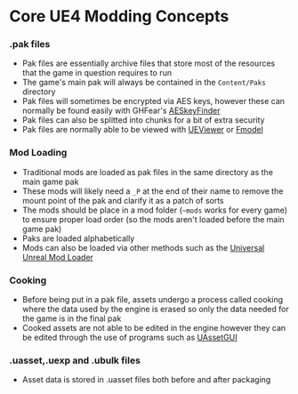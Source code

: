 # Core UE4 Modding Concepts

### .pak files
- Pak files are essentially archive files that store most of the resources that the game in question requires to run
- The game's main pak will always be contained in the `Content/Paks` directory
- Pak files will sometimes be encrypted via AES keys, however these can normally be found easily with GHFear's [AESkeyFinder](https://zenhax.com/viewtopic.php?t=9407&start=20)
- Pak files can also be splitted into chunks for a bit of extra security
- Pak files are normally able to be viewed with [UEViewer](https://www.gildor.org/en/projects/umodel) or [Fmodel](https://fmodel.app/)
### Mod Loading
- Traditional mods are loaded as pak files in the same directory as the main game pak
- These mods will likely need a `_P` at the end of their name to remove the mount point of the pak and clarify it as a patch of sorts
- The mods should be place in a mod folder (`~mods` works for every game) to ensure proper load order (so the mods aren't loaded before the main game pak)
- Paks are loaded alphabetically
- Mods can also be loaded via other methods such as the [Universal Unreal Mod Loader](https://github.com/RussellJerome/UnrealModLoader)
### Cooking
- Before being put in a pak file, assets undergo a process called cooking where the data used by the engine is erased so only the data needed for the game is in the final pak
- Cooked assets are not able to be edited in the engine however they can be edited through the use of programs such as [UAssetGUI](https://github.com/atenfyr/UAssetGUI)
### .uasset,.uexp and .ubulk files
- Asset data is stored in .uasset files both before and after packaging
